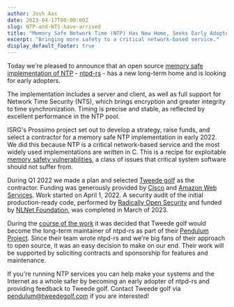 ```yaml
---
author: Josh Aas
date: 2023-04-17T00:00:00Z
slug: NTP-and-NTS-have-arrived
title: "Memory Safe Network Time (NTP) Has New Home, Seeks Early Adopters"
excerpt: "Bringing more safety to a critical network-based service."
display_default_footer: true
---
```


Today we're pleased to announce that an open source [memory safe implementation of NTP](/initiative/ntp/) - [ntpd-rs](https://github.com/pendulum-project/ntpd-rs) - has a new long-term home and is looking for early adopters.

The implementation includes a server and client, as well as full support for Network Time Security (NTS), which brings encryption and greater integrity to time synchronization. Timing is precise and stable, as reflected by excellent performance in the NTP pool.

ISRG's Prossimo project set out to develop a strategy, raise funds, and select a contractor for a memory safe NTP implementation in early 2022. We did this because NTP is a critical network-based service and the most widely used implementations are written in C. This is a recipe for exploitable [memory safety vulnerabilities](/docs/memory-safety/), a class of issues that critical system software should not suffer from.

During Q1 2022 we made a plan and selected [Tweede golf](https://tweedegolf.nl/) as the contractor. Funding was generously provided by [Cisco](https://www.cisco.com/) and [Amazon Web Services](https://aws.amazon.com/). Work started on April 1, 2022. A security audit of the initial production-ready code, performed by [Radically Open Security](https://www.radicallyopensecurity.com/) and funded by [NLNet Foundation](https://nlnet.nl/), was completed in March of 2023.

During the [course of the work](/blog/memory-safe-ntp/) it was decided that Tweede golf would become the long-term maintainer of ntpd-rs as part of their [Pendulum Project](https://github.com/pendulum-project). Since their team wrote ntpd-rs and we're big fans of their approach to open source, it was an easy decision to make on our end. Their work will be supported by soliciting contracts and sponsorship for features and maintenance.

If you're running NTP services you can help make your systems and the Internet as a whole safer by becoming an early adopter of ntpd-rs and providing feedback to Tweede golf. Contact Tweede golf via pendulum@tweedegolf.com if you are interested!